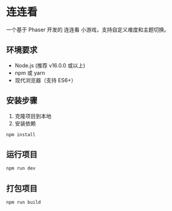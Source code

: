# 连连看

一个基于 Phaser 开发的 连连看 小游戏，支持自定义难度和主题切换。

## 环境要求

- Node.js (推荐 v16.0.0 或以上)
- npm 或 yarn
- 现代浏览器（支持 ES6+）

## 安装步骤

1. 克隆项目到本地
2. 安装依赖

```bash
npm install
```

## 运行项目

```bash
npm run dev
```

## 打包项目

```bash
npm run build
```
